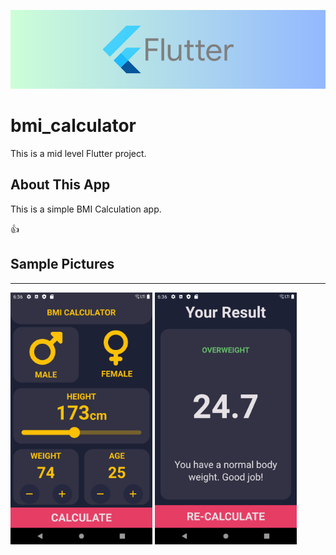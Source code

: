 ![Flutter](./mpic/flutter.png)

# **bmi_calculator**

This is a mid level Flutter project.

## **About This App**

This is a simple BMI Calculation app.

👍

## **Sample Pictures**

---

<img src="./mpic/example1.png" style="width:45%">
<img src="./mpic/example2.png" style="width:45%">
